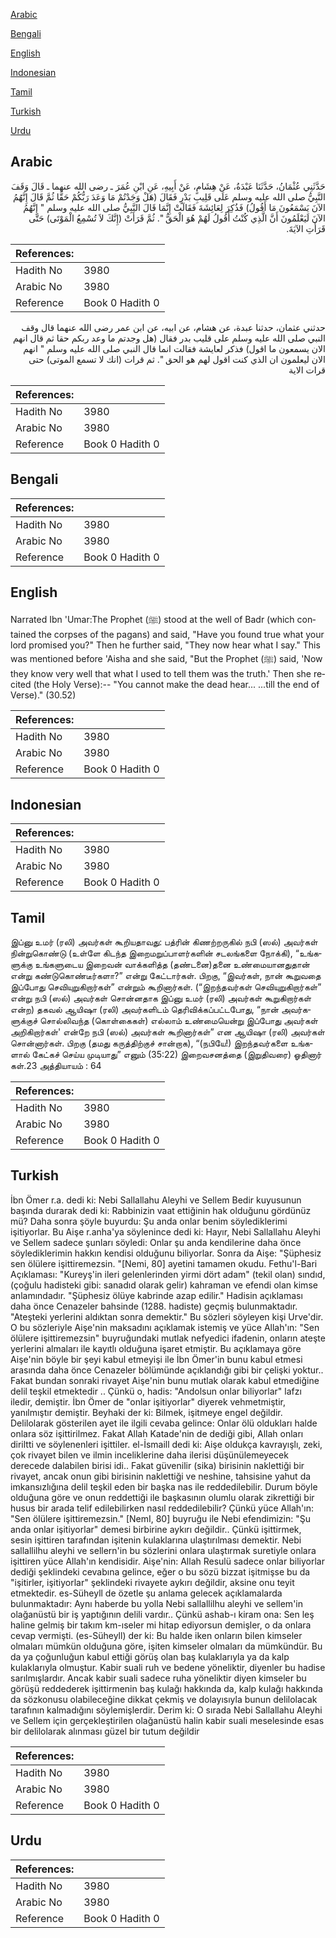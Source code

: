 [Arabic](#arabic)

[Bengali](#bengali)

[English](#english)

[Indonesian](#indonesian)

[Tamil](#tamil)

[Turkish](#turkish)

[Urdu](#urdu)

## Arabic


<div dir="rtl" lang="ar" style={{fontSize:'larger',backgroundColor:'#f8f9fa',padding:20}}>
حَدَّثَنِي عُثْمَانُ، حَدَّثَنَا عَبْدَةُ، عَنْ هِشَامٍ، عَنْ أَبِيهِ، عَنِ ابْنِ عُمَرَ ـ رضى الله عنهما ـ قَالَ وَقَفَ النَّبِيُّ صلى الله عليه وسلم عَلَى قَلِيبِ بَدْرٍ فَقَالَ ‏(‏هَلْ وَجَدْتُمْ مَا وَعَدَ رَبُّكُمْ حَقًّا ثُمَّ قَالَ إِنَّهُمُ الآنَ يَسْمَعُونَ مَا أَقُولُ‏)‏ فَذُكِرَ لِعَائِشَةَ فَقَالَتْ إِنَّمَا قَالَ النَّبِيُّ صلى الله عليه وسلم ‏"‏ إِنَّهُمُ الآنَ لَيَعْلَمُونَ أَنَّ الَّذِي كُنْتُ أَقُولُ لَهُمْ هُوَ الْحَقُّ ‏"‏‏.‏ ثُمَّ قَرَأَتْ ‏(‏إِنَّكَ لاَ تُسْمِعُ الْمَوْتَى‏)‏ حَتَّى قَرَأَتِ الآيَةَ‏.‏
</div>
<div style={{backgroundColor:'#f8f9fa',padding:20, marginBottom: 10}}><table> <thead> <tr> <th>References:</th> <th></th> </tr> </thead> <tbody><tr><td>Hadith No</td><td>3980</td></tr><tr><td>Arabic No</td><td>3980</td></tr><tr><td>Reference</td><td>Book 0 Hadith 0</td></tr></tbody></table></div>


<div dir="rtl" lang="ar" style={{fontSize:'larger',backgroundColor:'#f8f9fa',padding:20}}>
حدثني عثمان، حدثنا عبدة، عن هشام، عن ابيه، عن ابن عمر رضى الله عنهما قال وقف النبي صلى الله عليه وسلم على قليب بدر فقال (هل وجدتم ما وعد ربكم حقا ثم قال انهم الان يسمعون ما اقول) فذكر لعايشة فقالت انما قال النبي صلى الله عليه وسلم " انهم الان ليعلمون ان الذي كنت اقول لهم هو الحق ". ثم قرات (انك لا تسمع الموتى) حتى قرات الاية
</div>
<div style={{backgroundColor:'#f8f9fa',padding:20, marginBottom: 10}}><table> <thead> <tr> <th>References:</th> <th></th> </tr> </thead> <tbody><tr><td>Hadith No</td><td>3980</td></tr><tr><td>Arabic No</td><td>3980</td></tr><tr><td>Reference</td><td>Book 0 Hadith 0</td></tr></tbody></table></div>

## Bengali


<div dir="ltr" lang="bn" style={{fontSize:'larger',backgroundColor:'#f8f9fa',padding:20}}>

</div>
<div style={{backgroundColor:'#f8f9fa',padding:20, marginBottom: 10}}><table> <thead> <tr> <th>References:</th> <th></th> </tr> </thead> <tbody><tr><td>Hadith No</td><td>3980</td></tr><tr><td>Arabic No</td><td>3980</td></tr><tr><td>Reference</td><td>Book 0 Hadith 0</td></tr></tbody></table></div>

## English


<div dir="ltr" lang="en" style={{fontSize:'larger',backgroundColor:'#f8f9fa',padding:20}}>
Narrated Ibn 'Umar:The Prophet (ﷺ) stood at the well of Badr (which contained the corpses of the pagans) and said, "Have you found true what your lord promised you?" Then he further said, "They now hear what I say." This was mentioned before 'Aisha and she said, "But the Prophet (ﷺ) said, 'Now they know very well that what I used to tell them was the truth.' Then she recited (the Holy Verse):-- "You cannot make the dead hear... ...till the end of Verse)." (30.52)
</div>
<div style={{backgroundColor:'#f8f9fa',padding:20, marginBottom: 10}}><table> <thead> <tr> <th>References:</th> <th></th> </tr> </thead> <tbody><tr><td>Hadith No</td><td>3980</td></tr><tr><td>Arabic No</td><td>3980</td></tr><tr><td>Reference</td><td>Book 0 Hadith 0</td></tr></tbody></table></div>

## Indonesian


<div dir="ltr" lang="id" style={{fontSize:'larger',backgroundColor:'#f8f9fa',padding:20}}>

</div>
<div style={{backgroundColor:'#f8f9fa',padding:20, marginBottom: 10}}><table> <thead> <tr> <th>References:</th> <th></th> </tr> </thead> <tbody><tr><td>Hadith No</td><td>3980</td></tr><tr><td>Arabic No</td><td>3980</td></tr><tr><td>Reference</td><td>Book 0 Hadith 0</td></tr></tbody></table></div>

## Tamil


<div dir="ltr" lang="ta" style={{fontSize:'larger',backgroundColor:'#f8f9fa',padding:20}}>
இப்னு உமர் (ரலி) அவர்கள் கூறியதாவது: பத்ரின் கிணற்றருகில் நபி (ஸல்) அவர்கள் நின்றுகொண்டு (உள்ளே கிடந்த இறைமறுப்பாளர்களின் சடலங்களை நோக்கி), “உங்களுக்கு உங்களுடைய இறைவன் வாக்களித்த (தண்டனை)தனை உண்மையானதுதான் என்று கண்டுகொண்டீர்களா?” என்று கேட்டார்கள். பிறகு, “இவர்கள், நான் கூறுவதை இப்போது செவியுறுகிறார்கள்” என்றும் கூறினார்கள். (“இறந்தவர்கள் செவியுறுகிறார்கள்” என்று நபி (ஸல்) அவர்கள் சொன்னதாக இப்னு உமர் (ரலி) அவர்கள் கூறுகிறார்கள் என்ற) தகவல் ஆயிஷா (ரலி) அவர்களிடம் தெரிவிக்கப்பட்டபோது, “நான் அவர்களுக்குச் சொல்லிவந்த (கொள்கைகள்) எல்லாம் உண்மையென்று இப்போது அவர்கள் அறிகிறார்கள்' என்றே நபி (ஸல்) அவர்கள் கூறினார்கள்” என ஆயிஷா (ரலி) அவர்கள் சொன்னார்கள். பிறகு (தமது கருத்திற்குச் சான்றாக), “(நபியே!) இறந்தவர்களை உங்களால் கேட்கச் செய்ய முடியாது” எனும் (35:22) இறைவசனத்தை (இறுதிவரை) ஓதினார் கள்.23 அத்தியாயம் : 64
</div>
<div style={{backgroundColor:'#f8f9fa',padding:20, marginBottom: 10}}><table> <thead> <tr> <th>References:</th> <th></th> </tr> </thead> <tbody><tr><td>Hadith No</td><td>3980</td></tr><tr><td>Arabic No</td><td>3980</td></tr><tr><td>Reference</td><td>Book 0 Hadith 0</td></tr></tbody></table></div>

## Turkish


<div dir="ltr" lang="tr" style={{fontSize:'larger',backgroundColor:'#f8f9fa',padding:20}}>
İbn Ömer r.a. dedi ki: Nebi Sallallahu Aleyhi ve Sellem Bedir kuyusunun başında durarak dedi ki: Rabbinizin vaat ettiğinin hak olduğunu gördünüz mü? Daha sonra şöyle buyurdu: Şu anda onlar benim söylediklerimi işitiyorlar. Bu Aişe r.anha'ya söylenince dedi ki: Hayır, Nebi Sallallahu Aleyhi ve Sellem sadece şunları söyledi: Onlar şu anda kendilerine daha önce söylediklerimin hakkın kendisi olduğunu biliyorlar. Sonra da Aişe: "Şüphesiz sen ölülere işittiremezsin. "[Nemi, 80] ayetini tamamen okudu. Fethu'l-Bari Açıklaması: "Kureyş'in ileri gelenlerinden yirmi dört adam" (tekil olan) sındıd, (çoğulu hadisteki gibi: sanadıd olarak gelir) kahraman ve efendi olan kimse anlamındadır. "Şüphesiz ölüye kabrinde azap edilir." Hadisin açıklaması daha önce Cenazeler bahsinde (1288. hadiste) geçmiş bulunmaktadır. "Ateşteki yerlerini aldıktan sonra demektir." Bu sözleri söyleyen kişi Urve'dir. O bu sözleriyle Aişe'nin maksadını açıklamak istemiş ve yüce Allah'ın: "Sen ölülere işittiremezsin" buyruğundaki mutlak nefyedici ifadenin, onların ateşte yerlerini almaları ile kayıtlı olduğuna işaret etmiştir. Bu açıklamaya göre Aişe'nin böyle bir şeyi kabul etmeyişi ile İbn Ömer'in bunu kabul etmesi arasında daha önce Cenazeler bölümünde açıklandığı gibi bir çelişki yoktur.. Fakat bundan sonraki rivayet Aişe'nin bunu mutlak olarak kabul etmediğine delil teşkil etmektedir .. Çünkü o, hadis: "Andolsun onlar biliyorlar" lafzı iledir, demiştir. İbn Ömer de "onlar işitiyorlar" diyerek vehmetmiştir, yanılmıştır demiştir. Beyhaki der ki: Bilmek, işitmeye engel değildir. Delilolarak gösterilen ayet ile ilgili cevaba gelince: Onlar ölü oldukları halde onlara söz işittirilmez. Fakat Allah Katade'nin de dediği gibi, Allah onları diriltti ve söylenenleri işittiler. el-İsmaill dedi ki: Aişe oldukça kavrayışlı, zeki, çok rivayet bilen ve ilmin inceliklerine daha ilerisi düşünülemeyecek derecede dalabilen birisi idi.. Fakat güvenilir (sika) birisinin naklettiği bir rivayet, ancak onun gibi birisinin naklettiği ve neshine, tahsisine yahut da imkansızlığına delil teşkil eden bir başka nas ile reddedilebilir. Durum böyle olduğuna göre ve onun reddettiği ile başkasının olumlu olarak zikrettiği bir husus bir arada telif edilebilirken nasıl reddedilebilir? Çünkü yüce Allah'ın: "Sen ölülere işittiremezsin." [NemI, 80] buyruğu ile Nebi efendimizin: "Şu anda onlar işitiyorlar" demesi birbirine aykırı değildir.. Çünkü işittirmek, sesin işittiren tarafından işitenin kulaklarına ulaştırılması demektir. Nebi sallallilhu aleyhi ve sellern'in bu sözlerini onlara ulaştırmak suretiyle onlara işittiren yüce Allah'ın kendisidir. Aişe'nin: Allah Resulü sadece onlar biliyorlar dediği şeklindeki cevabına gelince, eğer o bu sözü bizzat işitmişse bu da "işitirler, işitiyorlar" şeklindeki rivayete aykırı değildir, aksine onu teyit etmektedir. es-Süheyll de özetle şu anlama gelecek açıklamalarda bulunmaktadır: Aynı haberde bu yolla Nebi sallallilhu aleyhi ve sellem'in olağanüstü bir iş yaptığının delili vardır.. Çünkü ashab-ı kiram ona: Sen leş haline gelmiş bir takım km-ıseler mi hitap ediyorsun demişler, o da onlara cevap vermişti. (es-Süheyll) der ki: Bu halde iken onların bilen kimseler olmaları mümkün olduğuna göre, işiten kimseler olmaları da mümkündür. Bu da ya çoğunluğun kabul ettiği görüş olan baş kulaklarıyla ya da kalp kulaklarıyla olmuştur. Kabir suali ruh ve bedene yöneliktir, diyenler bu hadise sarılmışlardır. Ancak kabir suali sadece ruha yöneliktir diyen kimseler bu görüşü reddederek işittirmenin baş kulağı hakkında da, kalp kulağı hakkında da sözkonusu olabileceğine dikkat çekmiş ve dolayısıyla bunun delilolacak tarafının kalmadığını söylemişlerdir. Derim ki: O sırada Nebi Sallallahu Aleyhi ve Sellem için gerçekleştirilen olağanüstü halin kabir suali meselesinde esas bir delilolarak alınması güzel bir tutum değildir
</div>
<div style={{backgroundColor:'#f8f9fa',padding:20, marginBottom: 10}}><table> <thead> <tr> <th>References:</th> <th></th> </tr> </thead> <tbody><tr><td>Hadith No</td><td>3980</td></tr><tr><td>Arabic No</td><td>3980</td></tr><tr><td>Reference</td><td>Book 0 Hadith 0</td></tr></tbody></table></div>

## Urdu


<div dir="rtl" lang="ur" style={{fontSize:'larger',backgroundColor:'#f8f9fa',padding:20}}>

</div>
<div style={{backgroundColor:'#f8f9fa',padding:20, marginBottom: 10}}><table> <thead> <tr> <th>References:</th> <th></th> </tr> </thead> <tbody><tr><td>Hadith No</td><td>3980</td></tr><tr><td>Arabic No</td><td>3980</td></tr><tr><td>Reference</td><td>Book 0 Hadith 0</td></tr></tbody></table></div>